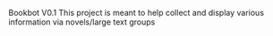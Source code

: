 Bookbot V0.1
This project is meant to help collect and display various information via novels/large
 text groups
